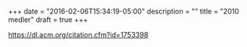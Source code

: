 +++
date = "2016-02-06T15:34:19-05:00"
description = ""
title = "2010 medler"
draft = true
+++

https://dl.acm.org/citation.cfm?id=1753398

